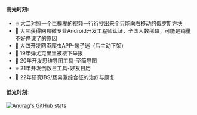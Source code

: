 #### 高光时刻:
- 🔥 大二对照一个巨模糊的视频一行行抄出来个只能向右移动的俄罗斯方块
- 🍻 大三获得网易微专业Android开发工程师认证，全国人数稀缺，可能是销量不好停课了的原因
- 🚀 大四开发网页爬虫APP-句子迷（后主动下架）
- 🎸 19年弹尤克里里被楼下举报
- 🍍 20年开发思维导图工具-至简导图
- ⭐️ 21年开发倒数日工具-好友日历
- 🍚 22年研究IBS/肠易激综合征的治疗与康复

#### 低光时刻:
[![Anurag's GitHub stats](https://github-readme-stats.vercel.app/api?username=dabutaizha&show_icons=true)](https://github.com/anuraghazra/github-readme-stats)

<!--
**dabutaizha/dabutaizha** is a ✨ _special_ ✨ repository because its `README.md` (this file) appears on your GitHub profile.

Here are some ideas to get you started:

- 🔭 I’m currently working on ...
- 🌱 I’m currently learning ...
- 👯 I’m looking to collaborate on ...
- 🤔 I’m looking for help with ...
- 💬 Ask me about ...
- 📫 How to reach me: ...
- 😄 Pronouns: ...
- ⚡ Fun fact: ...
-->
